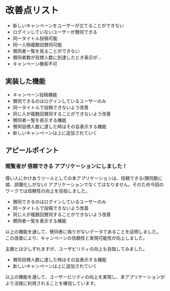# 改善点リスト
* 新しいキャンペーンをユーザーが立てることができない
* ログインしていないユーザーが賛同できる
* 同一タイトル投稿可能
* 同一人物複数回賛同可能
* 賛同者一覧を見ることができない
* 賛同者数が目標人数に到達したとき表示が…
* キャンペーン検索不可

## 実装した機能
* キャンペーン投稿機能
* 賛同できるのはログインしているユーザーのみ
* 同一タイトルで投稿できないよう改善
* 同じ人が複数回賛同することができないよう改善
* 賛同者一覧を表示する機能
* 賛同目標人数に達した時はその旨表示する機能
* 新しいキャンペーンは上に追加されていく

## アピールポイント
### 閲覧者が **信頼できる** アプリケーションにしました！
偉い人にかけあうツールとしての本アプリケーションは、信頼できる(賛同数に嘘、誤魔化しがない)
アプリケーションでなくてはなりません。そのため今回のワークでは信頼性の向上を目指しました。

* 賛同できるのはログインしているユーザーのみ
* 同一タイトルで投稿できないよう改善
* 同じ人が複数回賛同することができないよう改善
* 賛同者一覧を表示する機能

以上の機能を通して、賛同者に偽りがないデータであることを証明しました。
この改善により、キャンペーンの信頼性と実現可能性が向上しました。



主題とは少しずれますが、ユーザビリティの向上も目指してみました。
* 賛同目標人数に達した時はその旨表示する機能
* 新しいキャンペーンは上に追加されていく

以上の機能を通して、ユーザービリティの向上を実現し、本アプリケーションがより活発に利用されることを確信しています。

